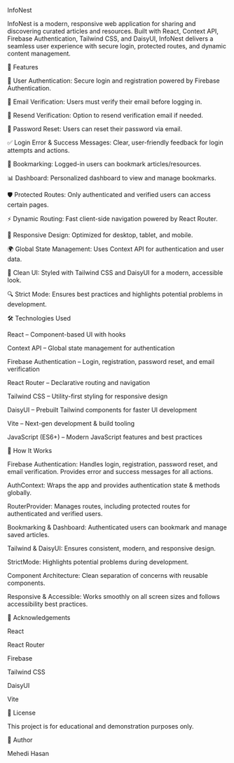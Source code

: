 InfoNest

InfoNest is a modern, responsive web application for sharing and discovering curated articles and resources. Built with React, Context API, Firebase Authentication, Tailwind CSS, and DaisyUI, InfoNest delivers a seamless user experience with secure login, protected routes, and dynamic content management.

🚀 Features

🔐 User Authentication: Secure login and registration powered by Firebase Authentication.

📧 Email Verification: Users must verify their email before logging in.

🔄 Resend Verification: Option to resend verification email if needed.

🔑 Password Reset: Users can reset their password via email.

✅ Login Error & Success Messages: Clear, user-friendly feedback for login attempts and actions.

📑 Bookmarking: Logged-in users can bookmark articles/resources.

📊 Dashboard: Personalized dashboard to view and manage bookmarks.

🛡️ Protected Routes: Only authenticated and verified users can access certain pages.

⚡ Dynamic Routing: Fast client-side navigation powered by React Router.

📱 Responsive Design: Optimized for desktop, tablet, and mobile.

🌍 Global State Management: Uses Context API for authentication and user data.

🎨 Clean UI: Styled with Tailwind CSS and DaisyUI for a modern, accessible look.

🔍 Strict Mode: Ensures best practices and highlights potential problems in development.

🛠️ Technologies Used

React – Component-based UI with hooks

Context API – Global state management for authentication

Firebase Authentication – Login, registration, password reset, and email verification

React Router – Declarative routing and navigation

Tailwind CSS – Utility-first styling for responsive design

DaisyUI – Prebuilt Tailwind components for faster UI development

Vite – Next-gen development & build tooling

JavaScript (ES6+) – Modern JavaScript features and best practices

🧩 How It Works

Firebase Authentication: Handles login, registration, password reset, and email verification. Provides error and success messages for all actions.

AuthContext: Wraps the app and provides authentication state & methods globally.

RouterProvider: Manages routes, including protected routes for authenticated and verified users.

Bookmarking & Dashboard: Authenticated users can bookmark and manage saved articles.

Tailwind & DaisyUI: Ensures consistent, modern, and responsive design.

StrictMode: Highlights potential problems during development.

Component Architecture: Clean separation of concerns with reusable components.

Responsive & Accessible: Works smoothly on all screen sizes and follows accessibility best practices.

📢 Acknowledgements

React

React Router

Firebase

Tailwind CSS

DaisyUI

Vite

📜 License

This project is for educational and demonstration purposes only.

🙌 Author

Mehedi Hasan